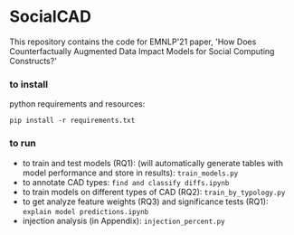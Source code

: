 # SocialCAD
This repository contains the code for EMNLP'21 paper, 'How Does Counterfactually Augmented Data Impact Models for Social Computing Constructs?'


### to install
python requirements and resources:
```shell
pip install -r requirements.txt
``` 

### to run
- to train and test models (RQ1): (will automatically generate tables with model performance and store in results): ``train_models.py``
- to annotate CAD types: ``find and classify diffs.ipynb``
- to train models on different types of CAD (RQ2): ``train_by_typology.py``
- to get analyze feature weights (RQ3) and significance tests (RQ1): ``explain model predictions.ipynb``
- injection analysis (in Appendix): ``injection_percent.py``

